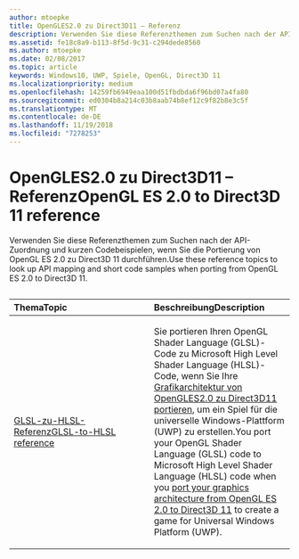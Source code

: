 ```yaml
---
author: mtoepke
title: OpenGLES2.0 zu Direct3D11 – Referenz
description: Verwenden Sie diese Referenzthemen zum Suchen nach der API-Zuordnung und kurzen Codebeispielen, wenn Sie die Portierung von OpenGLES2.0 zu Direct3D11 durchführen.
ms.assetid: fe18c8a9-b113-8f5d-9c31-c294dede8560
ms.author: mtoepke
ms.date: 02/08/2017
ms.topic: article
keywords: Windows10, UWP, Spiele, OpenGL, Direct3D 11
ms.localizationpriority: medium
ms.openlocfilehash: 14259fb6949eaa100d51fbdbda6f96bd07a4fa80
ms.sourcegitcommit: ed0304b8a214c03b8aab74b8ef12c9f82b8e3c5f
ms.translationtype: MT
ms.contentlocale: de-DE
ms.lasthandoff: 11/19/2018
ms.locfileid: "7278253"
---
```

# <a name="opengl-es-20-to-direct3d-11-reference"></a><span data-ttu-id="c0093-104">OpenGLES2.0 zu Direct3D11 – Referenz</span><span class="sxs-lookup"><span data-stu-id="c0093-104">OpenGL ES 2.0 to Direct3D 11 reference</span></span>



<span data-ttu-id="c0093-105">Verwenden Sie diese Referenzthemen zum Suchen nach der API-Zuordnung und kurzen Codebeispielen, wenn Sie die Portierung von OpenGL ES 2.0 zu Direct3D 11 durchführen.</span><span class="sxs-lookup"><span data-stu-id="c0093-105">Use these reference topics to look up API mapping and short code samples when porting from OpenGL ES 2.0 to Direct3D 11.</span></span>
## 
<table>
<colgroup>
<col width="50%" />
<col width="50%" />
</colgroup>
<thead>
<tr class="header">
<th align="left"><span data-ttu-id="c0093-106">Thema</span><span class="sxs-lookup"><span data-stu-id="c0093-106">Topic</span></span></th>
<th align="left"><span data-ttu-id="c0093-107">Beschreibung</span><span class="sxs-lookup"><span data-stu-id="c0093-107">Description</span></span></th>
</tr>
</thead>
<tbody>
<tr class="odd">
<td align="left"><p><a href="glsl-to-hlsl-reference.md"><span data-ttu-id="c0093-108">GLSL-zu-HLSL-Referenz</span><span class="sxs-lookup"><span data-stu-id="c0093-108">GLSL-to-HLSL reference</span></span></a></p></td>
<td align="left"><p><span data-ttu-id="c0093-109">Sie portieren Ihren OpenGL Shader Language (GLSL)-Code zu Microsoft High Level Shader Language (HLSL)-Code, wenn Sie Ihre <a href="port-from-opengl-es-2-0-to-directx-11-1.md">Grafikarchitektur von OpenGLES2.0 zu Direct3D11 portieren</a>, um ein Spiel für die universelle Windows-Plattform (UWP) zu erstellen.</span><span class="sxs-lookup"><span data-stu-id="c0093-109">You port your OpenGL Shader Language (GLSL) code to Microsoft High Level Shader Language (HLSL) code when you <a href="port-from-opengl-es-2-0-to-directx-11-1.md">port your graphics architecture from OpenGL ES 2.0 to Direct3D 11</a> to create a game for Universal Windows Platform (UWP).</span></span></p></td>
</tr>
</tbody>
</table>

 

 

 




